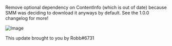 Remove optional dependency on ContentInfo (which is out of date) because SMM was deciding to download it anyways by default. See the 1.0.0 changelog for more!




![Image](https://i.imgur.com/btFKmZt.jpg)

This update brought to you by Robb#6731
